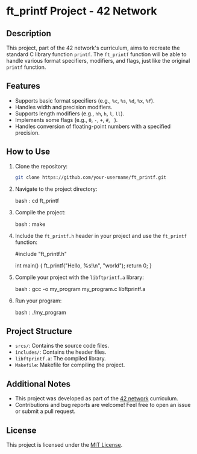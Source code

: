 # ft_printf Project - 42 Network

## Description

This project, part of the 42 network's curriculum, aims to recreate the standard C library function `printf`. The `ft_printf` function will be able to handle various format specifiers, modifiers, and flags, just like the original `printf` function.

## Features

- Supports basic format specifiers (e.g., `%c`, `%s`, `%d`, `%x`, `%f`).
- Handles width and precision modifiers.
- Supports length modifiers (e.g., `hh`, `h`, `l`, `ll`).
- Implements some flags (e.g., `0`, `-`, `+`, `#`, ` `).
- Handles conversion of floating-point numbers with a specified precision.

## How to Use

1. Clone the repository:

    ```bash
    git clone https://github.com/your-username/ft_printf.git
    ```

2. Navigate to the project directory:

    bash :
    cd ft_printf
    

3. Compile the project:

    bash :
    make


4. Include the `ft_printf.h` header in your project and use the `ft_printf` function:

    #include "ft_printf.h"

    int main() {
        ft_printf("Hello, %s!\n", "world");
        return 0;
    }

5. Compile your project with the `libftprintf.a` library:

    bash :
    gcc -o my_program my_program.c libftprintf.a
    

6. Run your program:

    bash :
    ./my_program
    

## Project Structure

- `srcs/`: Contains the source code files.
- `includes/`: Contains the header files.
- `libftprintf.a`: The compiled library.
- `Makefile`: Makefile for compiling the project.

## Additional Notes

- This project was developed as part of the [42 network](https://www.42.fr/) curriculum.
- Contributions and bug reports are welcome! Feel free to open an issue or submit a pull request.

## License

This project is licensed under the [MIT License](LICENSE).
